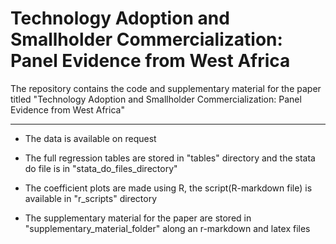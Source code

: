 # Technology Adoption and Smallholder Commercialization: Panel Evidence from West Africa
The repository contains the code and supplementary material for the paper titled "Technology Adoption and Smallholder Commercialization: Panel Evidence from West Africa"

---
- The data is available on request

- The full regression tables are stored in "tables" directory and the stata do file is in "stata_do_files_directory"

- The coefficient plots are made using R, the script(R-markdown file) is available in "r_scripts" directory

- The supplementary material for the paper are stored in "supplementary_material_folder" along an r-markdown and latex files
